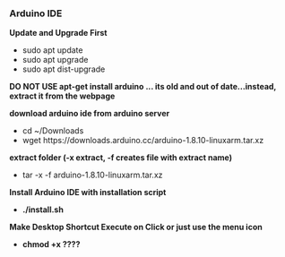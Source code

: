 <h3>Arduino IDE</h3>

<b>Update and Upgrade First</b> 
<ul>
  <li>sudo apt update</li>
  <li>sudo apt upgrade</li>
  <li>sudo apt dist-upgrade</li>
</ul>

<b>DO NOT USE apt-get install arduino ... its old and out of date...instead, extract it from the webpage</b>

<b>download arduino ide from arduino server</b>
<ul>
  <li>cd ~/Downloads</li>
  <li>wget https://downloads.arduino.cc/arduino-1.8.10-linuxarm.tar.xz</li>
</ul>

<b>extract folder (-x extract, -f creates file with extract name)</b>
<ul>
  <li>tar -x -f arduino-1.8.10-linuxarm.tar.xz</li>
</ul>

<b>Install Arduino IDE with installation script
<ul>
  <li>./install.sh</li>
</ul>
  
<b>Make Desktop Shortcut Execute on Click or just use the menu icon</b>
<ul>
  <li>chmod +x <filename> ????</li>
</ul>
